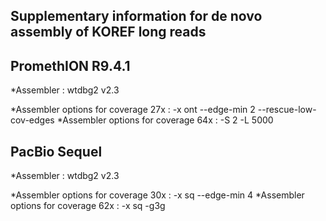## Supplementary information for de novo assembly of KOREF long reads

## PromethION R9.4.1

  *Assembler : wtdbg2 v2.3

  *Assembler options for coverage 27x : -x ont --edge-min 2 --rescue-low-cov-edges
  *Assembler options for coverage 64x : -S 2 -L 5000


## PacBio Sequel

  *Assembler : wtdbg2 v2.3

  *Assembler options for coverage 30x : -x sq --edge-min 4
  *Assembler options for coverage 62x : -x sq -g3g 

